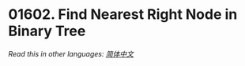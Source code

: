 # 01602. Find Nearest Right Node in Binary Tree

  _Read this in other languages:_
    [_简体中文_](README.zh-CN.md)

